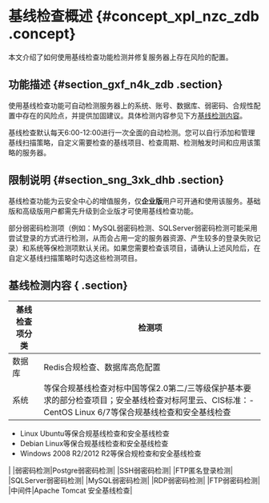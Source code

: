 # 基线检查概述 {#concept_xpl_nzc_zdb .concept}

本文介绍了如何使用基线检查功能检测并修复服务器上存在风险的配置。

## 功能描述 {#section_gxf_n4k_zdb .section}

使用基线检查功能可自动检测服务器上的系统、账号、数据库、弱密码、合规性配置中存在的风险点，并提供加固建议。具体检测内容参见下方[基线检测内容](intl.zh-CN/用户指南/基线检查/基线检查概述.md#table_brz_4q1_f2b)。

基线检查默认每天6:00-12:00进行一次全面的自动检测。您可以自行添加和管理基线扫描策略，自定义需要检查的基线项目、检查周期、检测触发时间和应用该策略的服务器。

## 限制说明 {#section_sng_3xk_dhb .section}

基线检查功能为云安全中心的增值服务，仅**企业版**用户可开通和使用该服务。基础版和高级版用户都需先升级到企业版才可使用基线检查功能。

部分弱密码检测项（例如：MySQL弱密码检测、SQLServer弱密码检测可能采用尝试登录的方式进行检测，从而会占用一定的服务器资源、产生较多的登录失败记录）和系统等保检测项默认关闭。如果您需要检查该项目，请确认上述风险后，在自定义基线扫描策略时勾选这些检测项目。

## 基线检测内容 { .section}

|基线检查项分类|检测项|
|-------|---|
|数据库|Redis合规检查、数据库高危配置|
|系统|等保合规基线检查对标中国等保2.0第二/三等级保护基本要求的部分检查项目；安全基线检查对标阿里云、CIS标准：-   CentOS Linux 6/7等保合规基线检查和安全基线检查
-   Linux Ubuntu等保合规基线检查和安全基线检查
-   Debian Linux等保合规基线检查和安全基线检查
-   Windows 2008 R2/2012 R2等保合规检查和安全基线检查

|
|弱密码检测|Postgre弱密码检测|
|SSH弱密码检测|
|FTP匿名登录检测|
|SQLServer弱密码检测|
|MySQL弱密码检测|
|RDP弱密码检测|
|FTP弱密码检测|
|中间件|Apache Tomcat 安全基线检查|

